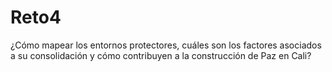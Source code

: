 # Reto4
¿Cómo mapear  los entornos protectores, cuáles son los factores asociados a su consolidación y cómo contribuyen a la construcción de Paz en Cali?
